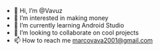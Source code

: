 - 👋 Hi, I’m @Vavuz
- 👀 I’m interested in making money
- 🌱 I’m currently learning Android Studio
- 💞️ I’m looking to collaborate on cool projects
- 📫 How to reach me <marcovava2001@gmail.com>
